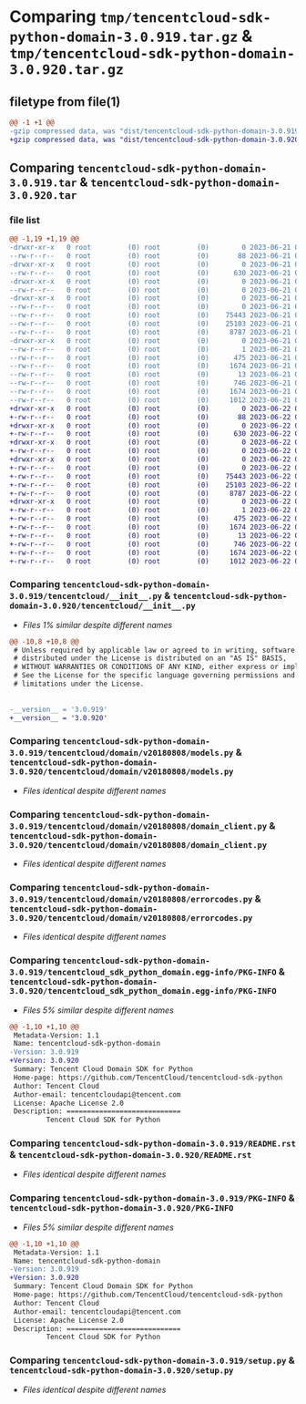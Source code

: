 # Comparing `tmp/tencentcloud-sdk-python-domain-3.0.919.tar.gz` & `tmp/tencentcloud-sdk-python-domain-3.0.920.tar.gz`

## filetype from file(1)

```diff
@@ -1 +1 @@
-gzip compressed data, was "dist/tencentcloud-sdk-python-domain-3.0.919.tar", last modified: Wed Jun 21 00:23:38 2023, max compression
+gzip compressed data, was "dist/tencentcloud-sdk-python-domain-3.0.920.tar", last modified: Thu Jun 22 00:22:41 2023, max compression
```

## Comparing `tencentcloud-sdk-python-domain-3.0.919.tar` & `tencentcloud-sdk-python-domain-3.0.920.tar`

### file list

```diff
@@ -1,19 +1,19 @@
-drwxr-xr-x   0 root         (0) root         (0)        0 2023-06-21 00:23:38.000000 tencentcloud-sdk-python-domain-3.0.919/
--rw-r--r--   0 root         (0) root         (0)       88 2023-06-21 00:23:38.000000 tencentcloud-sdk-python-domain-3.0.919/setup.cfg
-drwxr-xr-x   0 root         (0) root         (0)        0 2023-06-21 00:23:38.000000 tencentcloud-sdk-python-domain-3.0.919/tencentcloud/
--rw-r--r--   0 root         (0) root         (0)      630 2023-06-21 00:23:38.000000 tencentcloud-sdk-python-domain-3.0.919/tencentcloud/__init__.py
-drwxr-xr-x   0 root         (0) root         (0)        0 2023-06-21 00:23:38.000000 tencentcloud-sdk-python-domain-3.0.919/tencentcloud/domain/
--rw-r--r--   0 root         (0) root         (0)        0 2023-06-21 00:23:38.000000 tencentcloud-sdk-python-domain-3.0.919/tencentcloud/domain/__init__.py
-drwxr-xr-x   0 root         (0) root         (0)        0 2023-06-21 00:23:38.000000 tencentcloud-sdk-python-domain-3.0.919/tencentcloud/domain/v20180808/
--rw-r--r--   0 root         (0) root         (0)        0 2023-06-21 00:23:38.000000 tencentcloud-sdk-python-domain-3.0.919/tencentcloud/domain/v20180808/__init__.py
--rw-r--r--   0 root         (0) root         (0)    75443 2023-06-21 00:23:38.000000 tencentcloud-sdk-python-domain-3.0.919/tencentcloud/domain/v20180808/models.py
--rw-r--r--   0 root         (0) root         (0)    25103 2023-06-21 00:23:38.000000 tencentcloud-sdk-python-domain-3.0.919/tencentcloud/domain/v20180808/domain_client.py
--rw-r--r--   0 root         (0) root         (0)     8787 2023-06-21 00:23:38.000000 tencentcloud-sdk-python-domain-3.0.919/tencentcloud/domain/v20180808/errorcodes.py
-drwxr-xr-x   0 root         (0) root         (0)        0 2023-06-21 00:23:38.000000 tencentcloud-sdk-python-domain-3.0.919/tencentcloud_sdk_python_domain.egg-info/
--rw-r--r--   0 root         (0) root         (0)        1 2023-06-21 00:23:38.000000 tencentcloud-sdk-python-domain-3.0.919/tencentcloud_sdk_python_domain.egg-info/dependency_links.txt
--rw-r--r--   0 root         (0) root         (0)      475 2023-06-21 00:23:38.000000 tencentcloud-sdk-python-domain-3.0.919/tencentcloud_sdk_python_domain.egg-info/SOURCES.txt
--rw-r--r--   0 root         (0) root         (0)     1674 2023-06-21 00:23:38.000000 tencentcloud-sdk-python-domain-3.0.919/tencentcloud_sdk_python_domain.egg-info/PKG-INFO
--rw-r--r--   0 root         (0) root         (0)       13 2023-06-21 00:23:38.000000 tencentcloud-sdk-python-domain-3.0.919/tencentcloud_sdk_python_domain.egg-info/top_level.txt
--rw-r--r--   0 root         (0) root         (0)      746 2023-06-21 00:23:38.000000 tencentcloud-sdk-python-domain-3.0.919/README.rst
--rw-r--r--   0 root         (0) root         (0)     1674 2023-06-21 00:23:38.000000 tencentcloud-sdk-python-domain-3.0.919/PKG-INFO
--rw-r--r--   0 root         (0) root         (0)     1012 2023-06-21 00:23:38.000000 tencentcloud-sdk-python-domain-3.0.919/setup.py
+drwxr-xr-x   0 root         (0) root         (0)        0 2023-06-22 00:22:41.000000 tencentcloud-sdk-python-domain-3.0.920/
+-rw-r--r--   0 root         (0) root         (0)       88 2023-06-22 00:22:41.000000 tencentcloud-sdk-python-domain-3.0.920/setup.cfg
+drwxr-xr-x   0 root         (0) root         (0)        0 2023-06-22 00:22:41.000000 tencentcloud-sdk-python-domain-3.0.920/tencentcloud/
+-rw-r--r--   0 root         (0) root         (0)      630 2023-06-22 00:22:41.000000 tencentcloud-sdk-python-domain-3.0.920/tencentcloud/__init__.py
+drwxr-xr-x   0 root         (0) root         (0)        0 2023-06-22 00:22:41.000000 tencentcloud-sdk-python-domain-3.0.920/tencentcloud/domain/
+-rw-r--r--   0 root         (0) root         (0)        0 2023-06-22 00:22:41.000000 tencentcloud-sdk-python-domain-3.0.920/tencentcloud/domain/__init__.py
+drwxr-xr-x   0 root         (0) root         (0)        0 2023-06-22 00:22:41.000000 tencentcloud-sdk-python-domain-3.0.920/tencentcloud/domain/v20180808/
+-rw-r--r--   0 root         (0) root         (0)        0 2023-06-22 00:22:41.000000 tencentcloud-sdk-python-domain-3.0.920/tencentcloud/domain/v20180808/__init__.py
+-rw-r--r--   0 root         (0) root         (0)    75443 2023-06-22 00:22:41.000000 tencentcloud-sdk-python-domain-3.0.920/tencentcloud/domain/v20180808/models.py
+-rw-r--r--   0 root         (0) root         (0)    25103 2023-06-22 00:22:41.000000 tencentcloud-sdk-python-domain-3.0.920/tencentcloud/domain/v20180808/domain_client.py
+-rw-r--r--   0 root         (0) root         (0)     8787 2023-06-22 00:22:41.000000 tencentcloud-sdk-python-domain-3.0.920/tencentcloud/domain/v20180808/errorcodes.py
+drwxr-xr-x   0 root         (0) root         (0)        0 2023-06-22 00:22:41.000000 tencentcloud-sdk-python-domain-3.0.920/tencentcloud_sdk_python_domain.egg-info/
+-rw-r--r--   0 root         (0) root         (0)        1 2023-06-22 00:22:41.000000 tencentcloud-sdk-python-domain-3.0.920/tencentcloud_sdk_python_domain.egg-info/dependency_links.txt
+-rw-r--r--   0 root         (0) root         (0)      475 2023-06-22 00:22:41.000000 tencentcloud-sdk-python-domain-3.0.920/tencentcloud_sdk_python_domain.egg-info/SOURCES.txt
+-rw-r--r--   0 root         (0) root         (0)     1674 2023-06-22 00:22:41.000000 tencentcloud-sdk-python-domain-3.0.920/tencentcloud_sdk_python_domain.egg-info/PKG-INFO
+-rw-r--r--   0 root         (0) root         (0)       13 2023-06-22 00:22:41.000000 tencentcloud-sdk-python-domain-3.0.920/tencentcloud_sdk_python_domain.egg-info/top_level.txt
+-rw-r--r--   0 root         (0) root         (0)      746 2023-06-22 00:22:41.000000 tencentcloud-sdk-python-domain-3.0.920/README.rst
+-rw-r--r--   0 root         (0) root         (0)     1674 2023-06-22 00:22:41.000000 tencentcloud-sdk-python-domain-3.0.920/PKG-INFO
+-rw-r--r--   0 root         (0) root         (0)     1012 2023-06-22 00:22:41.000000 tencentcloud-sdk-python-domain-3.0.920/setup.py
```

### Comparing `tencentcloud-sdk-python-domain-3.0.919/tencentcloud/__init__.py` & `tencentcloud-sdk-python-domain-3.0.920/tencentcloud/__init__.py`

 * *Files 1% similar despite different names*

```diff
@@ -10,8 +10,8 @@
 # Unless required by applicable law or agreed to in writing, software
 # distributed under the License is distributed on an "AS IS" BASIS,
 # WITHOUT WARRANTIES OR CONDITIONS OF ANY KIND, either express or implied.
 # See the License for the specific language governing permissions and
 # limitations under the License.
 
 
-__version__ = '3.0.919'
+__version__ = '3.0.920'
```

### Comparing `tencentcloud-sdk-python-domain-3.0.919/tencentcloud/domain/v20180808/models.py` & `tencentcloud-sdk-python-domain-3.0.920/tencentcloud/domain/v20180808/models.py`

 * *Files identical despite different names*

### Comparing `tencentcloud-sdk-python-domain-3.0.919/tencentcloud/domain/v20180808/domain_client.py` & `tencentcloud-sdk-python-domain-3.0.920/tencentcloud/domain/v20180808/domain_client.py`

 * *Files identical despite different names*

### Comparing `tencentcloud-sdk-python-domain-3.0.919/tencentcloud/domain/v20180808/errorcodes.py` & `tencentcloud-sdk-python-domain-3.0.920/tencentcloud/domain/v20180808/errorcodes.py`

 * *Files identical despite different names*

### Comparing `tencentcloud-sdk-python-domain-3.0.919/tencentcloud_sdk_python_domain.egg-info/PKG-INFO` & `tencentcloud-sdk-python-domain-3.0.920/tencentcloud_sdk_python_domain.egg-info/PKG-INFO`

 * *Files 5% similar despite different names*

```diff
@@ -1,10 +1,10 @@
 Metadata-Version: 1.1
 Name: tencentcloud-sdk-python-domain
-Version: 3.0.919
+Version: 3.0.920
 Summary: Tencent Cloud Domain SDK for Python
 Home-page: https://github.com/TencentCloud/tencentcloud-sdk-python
 Author: Tencent Cloud
 Author-email: tencentcloudapi@tencent.com
 License: Apache License 2.0
 Description: ============================
         Tencent Cloud SDK for Python
```

### Comparing `tencentcloud-sdk-python-domain-3.0.919/README.rst` & `tencentcloud-sdk-python-domain-3.0.920/README.rst`

 * *Files identical despite different names*

### Comparing `tencentcloud-sdk-python-domain-3.0.919/PKG-INFO` & `tencentcloud-sdk-python-domain-3.0.920/PKG-INFO`

 * *Files 5% similar despite different names*

```diff
@@ -1,10 +1,10 @@
 Metadata-Version: 1.1
 Name: tencentcloud-sdk-python-domain
-Version: 3.0.919
+Version: 3.0.920
 Summary: Tencent Cloud Domain SDK for Python
 Home-page: https://github.com/TencentCloud/tencentcloud-sdk-python
 Author: Tencent Cloud
 Author-email: tencentcloudapi@tencent.com
 License: Apache License 2.0
 Description: ============================
         Tencent Cloud SDK for Python
```

### Comparing `tencentcloud-sdk-python-domain-3.0.919/setup.py` & `tencentcloud-sdk-python-domain-3.0.920/setup.py`

 * *Files identical despite different names*

